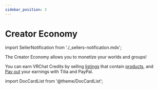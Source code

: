 ```yaml
---
sidebar_position: 3
---
```

# Creator Economy

import SellerNotification from './_sellers-notification.mdx';

<SellerNotification/>

The Creator Economy allows you to monetize your worlds and groups!

You can earn VRChat Credits by selling [listings](/economy/listings) that contain [products](/economy/products), and [Pay out](/economy/payout) your earnings with Tilia and PayPal.

import DocCardList from '@theme/DocCardList';

<DocCardList />
